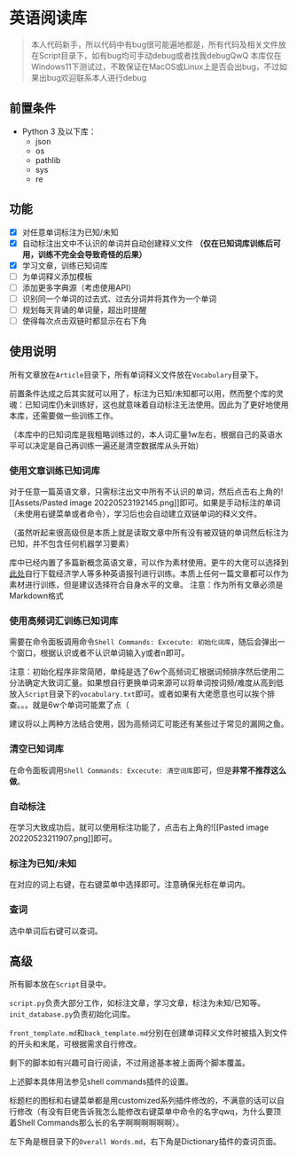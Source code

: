 # 英语阅读库
> 本人代码新手，所以代码中有bug很可能遍地都是，所有代码及相关文件放在Script目录下，如有bug均可手动debug或者找我debugQwQ
> 本库仅在Windows11下测试过，不敢保证在MacOS或Linux上是否会出bug，不过如果出bug欢迎联系本人进行debug
## 前置条件
- Python 3 及以下库：
	- json
	- os
	- pathlib
	- sys
	- re
## 功能
- [x] 对任意单词标注为已知/未知
- [x] 自动标注出文中不认识的单词并自动创建释义文件 **（仅在已知词库训练后可用，训练不完全会导致奇怪的后果）**
- [x] 学习文章，训练已知词库
- [ ] 为单词释义添加模板
- [ ] 添加更多字典源（考虑使用API）
- [ ] 识别同一个单词的过去式、过去分词并将其作为一个单词
- [ ] 规划每天背诵的单词量，超出时提醒
- [ ] 使得每次点击双链时都显示在右下角
## 使用说明
所有文章放在`Article`目录下，所有单词释义文件放在`Vocabulary`目录下。

前置条件达成之后其实就可以用了，标注为已知/未知都可以用，然而整个库的灵魂：已知词库仍未训练好，这也就意味着自动标注无法使用。因此为了更好地使用本库，还需要做一些训练工作。

（本库中的已知词库是我粗略训练过的，本人词汇量1w左右，根据自己的英语水平可以决定是自己再训练一遍还是清空数据库从头开始）
### 使用文章训练已知词库
对于任意一篇英语文章，只需标注出文中所有不认识的单词，然后点击右上角的![[Assets/Pasted image 20220523192145.png]]即可。如果是手动标注的单词（未使用右键菜单或者命令），学习后也会自动建立双链单词的释义文件。

（虽然听起来很高级但是本质上就是读取文章中所有没有被双链的单词然后标注为已知，并不包含任何机器学习要素）

库中已经内置了多篇新概念英语文章，可以作为素材使用。更牛的大佬可以选择到[此处](https://github.com/hehonghui/the-economist-ebooks)自行下载经济学人等多种英语报刊进行训练。本质上任何一篇文章都可以作为素材进行训练，但是建议选择符合自身水平的文章。
注意：作为所有文章必须是Markdown格式
### 使用高频词汇训练已知词库
需要在命令面板调用命令`Shell Commands: Excecute: 初始化词库`，随后会弹出一个窗口，根据认识或者不认识单词输入y或者n即可。

注意：初始化程序非常简陋，单纯是选了6w个高频词汇根据词频排序然后使用二分法确定大致词汇量。如果想自行更换单词来源可以将单词按词频/难度从高到低放入`Script`目录下的`vocabulary.txt`即可。或者如果有大佬愿意也可以挨个排查。。。就是6w个单词可能累了点（

建议将以上两种方法结合使用，因为高频词汇可能还有某些过于常见的漏网之鱼。
### 清空已知词库
在命令面板调用`Shell Commands: Excecute: 清空词库`即可，但是**非常不推荐这么做**。
### 自动标注
在学习大致成功后，就可以使用标注功能了，点击右上角的![[Pasted image 20220523211907.png]]即可。
### 标注为已知/未知
在对应的词上右键，在右键菜单中选择即可。注意确保光标在单词内。
### 查词
选中单词后右键可以查词。
## 高级
所有脚本放在`Script`目录中。

`script.py`负责大部分工作，如标注文章，学习文章，标注为未知/已知等。
`init_database.py`负责初始化词库。

`front_template.md`和`back_template.md`分别在创建单词释义文件时被插入到文件的开头和末尾，可根据需求自行修改。

剩下的脚本如有兴趣可自行阅读，不过用途基本被上面两个脚本覆盖。

上述脚本具体用法参见shell commands插件的设置。

标题栏的图标和右键菜单都是用customized系列插件修改的，不满意的话可以自行修改（有没有巨佬告诉我怎么能修改右键菜单中命令的名字qwq，为什么要顶着Shell Commands那么长的名字啊啊啊啊啊啊）。

左下角是根目录下的`Overall Words.md`，右下角是Dictionary插件的查词页面。
